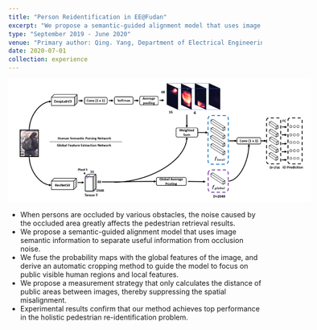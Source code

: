 ```yaml
---
title: "Person Reidentification in EE@Fudan"
excerpt: "We propose a semantic-guided alignment model that uses image semantic information to separate useful information from occlusion noise.<br/><br/><img src='/images/personal_Reid.png' style='max-width: 600px'>"
type: "September 2019 - June 2020"
venue: "Primary author: Qing. Yang, Department of Electrical Engineering, Fudan University"
date: 2020-07-01
collection: experience
---
```


<img src="/images/personal_Reid.png" alt="personal_Reid" style="max-width: 600px" class="left" data-proofer-ignore>

  - When persons are occluded by various obstacles, the noise caused by the occluded area greatly affects the pedestrian retrieval results.
  - We propose a semantic-guided alignment model that uses image semantic information to separate useful information from occlusion noise.
  - We fuse the probability maps with the global features of the image, and derive an automatic cropping method to guide the model to focus on public visible human regions and local features.
  - We propose a measurement strategy that only calculates the distance of public areas between images, thereby suppressing the spatial misalignment.
  - Experimental results confirm that our method achieves top performance in the holistic pedestrian re-identification problem.
